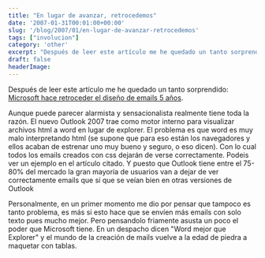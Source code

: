 ```yaml
---
title: "En lugar de avanzar, retrocedemos"
date: '2007-01-31T00:01:00+00:00'
slug: '/blog/2007/01/en-lugar-de-avanzar-retrocedemos'
tags: ["involucion"]
category: 'other'
excerpt: "Después de leer este artículo me he quedado un tanto sorprendido: [Microsoft hace retroceder el diseño de emails 5 años]("
draft: false
headerImage:
---
```

Después de leer este artículo me he quedado un tanto sorprendido: [Microsoft hace retroceder el diseño de emails 5 años](http://www.campaignmonitor.com/blog/archives/2007/01/microsoft_takes_email_design_b.html).

Aunque puede parecer alarmista y sensacionalista realmente tiene toda la razón.
El nuevo Outlook 2007 trae como motor interno para visualizar archivos html a word en lugar de explorer.
El problema es que word es muy malo interpretando html (se supone que para eso están los navegadores y ellos acaban de estrenar uno muy bueno y seguro, o eso dicen).
Con lo cual todos los emails creados con css dejarán de verse correctamente. Podeis ver un ejemplo en el artículo citado.
Y puesto que Outlook tiene entre el 75-80% del mercado la gran mayoría de usuarios van a dejar de ver correctamente emails que sí que se veían bien en otras versiones de Outlook

Personalmente, en un primer momento me dio por pensar que tampoco es tanto problema, es más si esto hace que se envíen más emails con solo texto pues mucho mejor. Pero pensandolo friamente asusta un poco el poder que Microsoft tiene. En un despacho dicen "Word mejor que Explorer" y el mundo de la creación de mails vuelve a la edad de piedra a maquetar con tablas.
